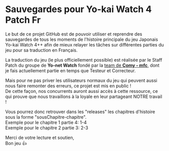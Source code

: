 # Sauvegardes pour Yo-kai Watch 4 Patch Fr
Le but de ce projet GitHub est de pouvoir utiliser et reprendre des sauvegardes de tous les moments de l'histoire principale du jeu Japonais Yo-kai Watch 4++ afin de mieux relayer les tâches sur différentes parties du jeu pour sa traduction en Français.

La traduction du jeu (le plus officiellement possible) est réalisée par le Staff Patch du groupe de __Yo-net Watch__ fondé par la [team de __Comy - mfc__](https://comy-mfc.jimdofree.com/%C3%A9quipe/), dont je fais actuellement partie en temps que Testeur et Correcteur.

Mais pour ne pas priver les utilisateurs normaux du jeu qui peuvent aussi nous faire remonter des erreurs, ce projet est mis en public ! <br>
De cette façon, nos concurrents auront aussi accès à cette ressource, ce qui prouve que nous travaillons à la loyale en leur partageant NOTRE travail !

Vous pourrez donc retrouver dans les "releases" les chapitres d'histoire sous la forme "sousChapitre-chapitre".<br>
Exemple pour le chapitre 1 partie 4: 1-4<br>
Exemple pour le chapitre 2 partie 3: 2-3

Merci de votre lecture et soutien,<br>
Bon jeu 👍
